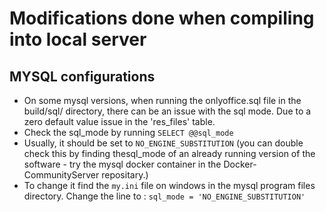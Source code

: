 # Modifications done when compiling into local server

## MYSQL configurations

* On some mysql versions, when running the onlyoffice.sql file in the build/sql/ directory, there can be an issue with the sql mode. Due to a zero default value issue in the 'res_files' table.
* Check the sql_mode by running `SELECT @@sql_mode`
* Usually, it should be set to `NO_ENGINE_SUBSTITUTION` (you can double check this by finding thesql_mode of an already running version of the software - try the mysql docker container in the Docker-CommunityServer repositary.)
* To change it find the `my.ini` file on windows in the mysql program files directory. Change the line to : `sql_mode = 'NO_ENGINE_SUBSTITUTION'`